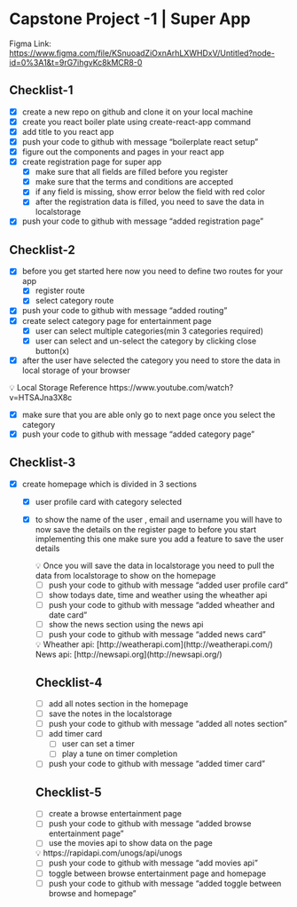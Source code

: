 # Capstone Project -1 | Super App

Figma Link: https://www.figma.com/file/KSnuoadZiOxnArhLXWHDxV/Untitled?node-id=0%3A1&t=9rG7ihgvKc8kMCR8-0

## Checklist-1

- [x] create a new repo on github and clone it on your local machine
- [x] create you react boiler plate using create-react-app command
- [x] add title to you react app
- [x] push your code to github with message “boilerplate react setup”
- [x] figure out the components and pages in your react app
- [x] create registration page for super app
  - [x] make sure that all fields are filled before you register
  - [x] make sure that the terms and conditions are accepted
  - [x] if any field is missing, show error below the field with red color
  - [x] after the registration data is filled, you need to save the data in localstorage
- [x] push your code to github with message “added registration page”

## Checklist-2

- [x] before you get started here now you need to define two routes for your app
  - [x] register route
  - [x] select category route
- [x] push your code to github with message “added routing”
- [x] create select category page for entertainment page
  - [x] user can select multiple categories(min 3 categories required)
  - [x] user can select and un-select the category by clicking close button(x)
- [x] after the user have selected the category you need to store the data in local storage of your browser

<aside>
💡 Local Storage Reference https://www.youtube.com/watch?v=HTSAJna3X8c

</aside>

- [x] make sure that you are able only go to next page once you select the category
- [x] push your code to github with message “added category page”

## Checklist-3

- [x] create homepage which is divided in 3 sections

  - [x] user profile card with category selected
  - [x] to show the name of the user , email and username you will have to now save the details on the register page to before you start implementing this one make sure you add a feature to save the user details
    <aside>
    💡 Once you will save the data in localstorage you need to pull the data from localstorage to show on the homepage

    </aside>

    - [ ] push your code to github with message “added user profile card”
    - [ ] show todays date, time and weather using the wheather api
    - [ ] push your code to github with message “added wheather and date card”
    - [ ] show the news section using the news api
    - [ ] push your code to github with message “added news card”

    <aside>
    💡 Wheather api: [http://weatherapi.com](http://weatherapi.com/)
    News api: [http://newsapi.org](http://newsapi.org/)

    </aside>

    ## Checklist-4

    - [ ] add all notes section in the homepage
    - [ ] save the notes in the localstorage
    - [ ] push your code to github with message “added all notes section”
    - [ ] add timer card
      - [ ] user can set a timer
      - [ ] play a tune on timer completion
    - [ ] push your code to github with message “added timer card”

    ## Checklist-5

    - [ ] create a browse entertainment page
    - [ ] push your code to github with message “added browse entertainment page”
    - [ ] use the movies api to show data on the page

    <aside>
    💡 https://rapidapi.com/unogs/api/unogs

    </aside>

    - [ ] push your code to github with message “add movies api”
    - [ ] toggle between browse entertainment page and homepage
    - [ ] push your code to github with message “added toggle between browse and homepage”
